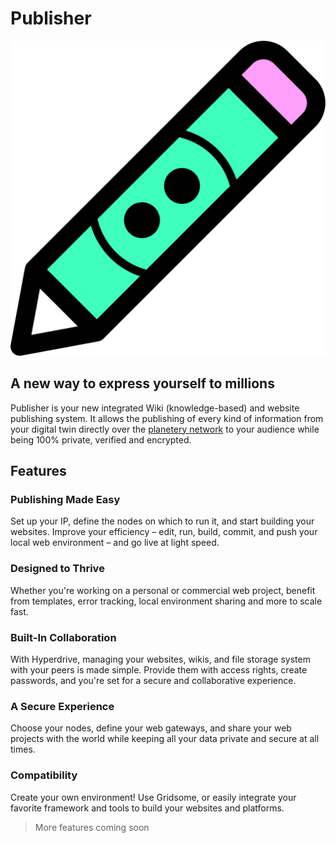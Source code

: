 # Publisher

![](img/DT_web_publisher.png ":size=700x")

## A new way to express yourself to millions

Publisher is your new integrated Wiki (knowledge-based) and website publishing system. It allows the publishing of every kind of information from your digital twin directly over the [planetery network](planetary_secure_network) to your audience while being 100% private, verified and encrypted.
 
## Features 

### Publishing Made Easy

Set up your IP, define the nodes on which to run it, and start building your websites. Improve your efficiency – edit, run, build, commit, and push your local web environment – and go live at light speed.

### Designed to Thrive

Whether you're working on a personal or commercial web project, benefit from templates, error tracking, local environment sharing and more to scale fast.

### Built-In Collaboration

With Hyperdrive, managing your websites, wikis, and file storage system with your peers is made simple. Provide them with access rights, create passwords, and you're set for a secure and collaborative experience.

### A Secure Experience 

Choose your nodes, define your web gateways, and share your web projects with the world while keeping all your data private and secure at all times. 

### Compatibility 

Create your own environment! Use Gridsome, or easily integrate your favorite framework and tools to build your websites and platforms.

> More features coming soon


